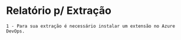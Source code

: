 # Relatório p/ Extração
    1 - Para sua extração é necessário instalar um extensão no Azure DevOps.